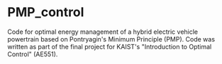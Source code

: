 # PMP_control
Code for optimal energy management of a hybrid electric vehicle powertrain based on Pontryagin's Minimum Principle (PMP). Code was written as part of the final project for KAIST's "Introduction to Optimal Control" (AE551).
